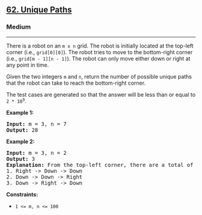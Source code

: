 <h2><a href="https://leetcode.com/problems/unique-paths">62. Unique Paths</a></h2>
<h3>Medium</h3>
<hr>
<p>There is a robot on an <code>m x n</code> grid. The robot is initially located at the top-left corner (i.e., <code>grid[0][0]</code>). The robot tries to move to the bottom-right corner (i.e., <code>grid[m - 1][n - 1]</code>). The robot can only move either down or right at any point in time.</p>

<p>Given the two integers <code>m</code> and <code>n</code>, return the number of possible unique paths that the robot can take to reach the bottom-right corner.</p>

<p>The test cases are generated so that the answer will be less than or equal to <code>2 * 10<sup>9</sup></code>.</p>

<p><strong>Example 1:</strong></p>
<pre>
<strong>Input:</strong> m = 3, n = 7
<strong>Output:</strong> 28
</pre>

<p><strong>Example 2:</strong></p>
<pre>
<strong>Input:</strong> m = 3, n = 2
<strong>Output:</strong> 3
<strong>Explanation:</strong> From the top-left corner, there are a total of 3 ways to reach the bottom-right corner:
1. Right -> Down -> Down
2. Down -> Down -> Right
3. Down -> Right -> Down
</pre>

<p><strong>Constraints:</strong></p>
<ul>
<li><code>1 <= m, n <= 100</code></li>
</ul>

